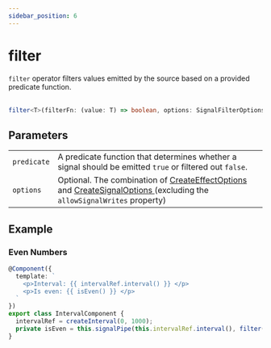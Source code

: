 ```yaml
---
sidebar_position: 6
---
```


# filter

<code>filter</code> operator filters values emitted by the source based on a provided predicate function.
<br/><br/>

```ts
filter<T>(filterFn: (value: T) => boolean, options: SignalFilterOptions<T> = {}): T | null
```

## Parameters

<table>
  <tbody>
    <tr>
      <td>
        <code>predicate</code>
      </td>
      <td>A predicate function that determines whether a signal should be emitted <code>true</code> or filtered out <code>false</code>.</td>
    </tr>
    <tr>
      <td> 
        <code>options</code>
      </td>
      <td>
        Optional.
        The combination of
        <a target="_blank" href="https://angular.io/api/core/CreateEffectOptions"> CreateEffectOptions </a> and 
        <a target="_blank" href="https://angular.io/api/core/CreateSignalOptions"> CreateSignalOptions </a>
        (excluding the <code>allowSignalWrites</code> property)
      </td>
    </tr>
  </tbody>
</table>

## Example

### Even Numbers

```ts
@Component({
  template: `
    <p>Interval: {{ intervalRef.interval() }} </p>
    <p>Is even: {{ isEven() }} </p>
  `
})
export class IntervalComponent {
  intervalRef = createInterval(0, 1000);
  private isEven = this.signalPipe(this.intervalRef.interval(), filter((count) => count % 2 === 0);
}

```
